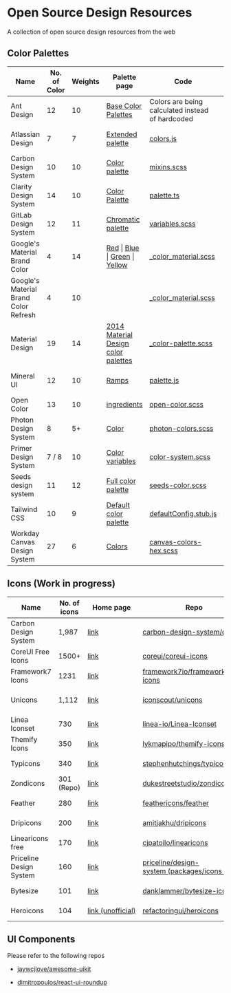 # Open Source Design Resources

A collection of open source design resources from the web

## Color Palettes

| Name                                  | No. of Color | Weights | Palette page                                                                                                                                                                                                                                                                                                                                                                                                                                                                                                                                                                                                                                                      | Code                                                                                                                                                                       | Repo                                                                                                           | License                                                                                                     |
| ------------------------------------- | ------------ | ------- | ----------------------------------------------------------------------------------------------------------------------------------------------------------------------------------------------------------------------------------------------------------------------------------------------------------------------------------------------------------------------------------------------------------------------------------------------------------------------------------------------------------------------------------------------------------------------------------------------------------------------------------------------------------------- | -------------------------------------------------------------------------------------------------------------------------------------------------------------------------- | -------------------------------------------------------------------------------------------------------------- | ----------------------------------------------------------------------------------------------------------- |
| Ant Design                            | 12           | 10      | [Base Color Palettes](https://ant.design/docs/spec/colors#Base-Color-Palettes)                                                                                                                                                                                                                                                                                                                                                                                                                                                                                                                                                                                    | Colors are being calculated instead of hardcoded                                                                                                                           | [ant-design/ant-design-colors](https://github.com/ant-design/ant-design-colors)                                | [MIT License](https://github.com/ant-design/ant-design-colors/blob/master/LICENSE)                          |
| Atlassian Design                      | 7            | 7       | [Extended palette](https://atlassian.design/guidelines/product/foundations/color)                                                                                                                                                                                                                                                                                                                                                                                                                                                                                                                                                                                 | [colors.js](https://bitbucket.org/atlassian/atlaskit-mk-2/src/97bfe81ec8fed43b13890f8867a95c90aaa094c8/packages/core/theme/src/colors.js)                                  | [atlassian/atlaskit-mk-2 (Bitbucket)](https://bitbucket.org/atlassian/atlaskit-mk-2/src/master/)               | [Apache License 2.0](https://bitbucket.org/atlassian/atlaskit-mk-2/src/master/LICENSE)                      |
| Carbon Design System                  | 10           | 10      | [Color palette](https://www.ibm.com/design/language/elements/color/#specifications)                                                                                                                                                                                                                                                                                                                                                                                                                                                                                                                                                                               | [mixins.scss](https://github.com/carbon-design-system/carbon-elements/blob/cd1da47aa6b2a7adb9fbdfa242797d9ec07ffef3/packages/colors/scss/mixins.scss#L488)                 | [carbon-design-system/carbon-elements](https://github.com/carbon-design-system/carbon-elements)                | [Apache License 2.0](https://github.com/carbon-design-system/carbon-elements/blob/master/LICENSE)           |
| Clarity Design System                 | 14           | 10      | [Color Palette](https://v1.clarity.design/color#color-palette)                                                                                                                                                                                                                                                                                                                                                                                                                                                                                                                                                                                                    | [palette.ts](https://github.com/vmware/clarity/blob/527afb40a531f8d98dd3641138e308bc2bd41aa3/src/website/src/app/documentation/demos/color/color-palette.ts#L23)           | [vmware/clarity](https://github.com/vmware/clarity/)                                                           | [MIT License](https://github.com/vmware/clarity/blob/master/LICENSE)                                        |
| GitLab Design System                  | 12           | 11      | [Chromatic palette](https://design.gitlab.com/foundations/colors/)                                                                                                                                                                                                                                                                                                                                                                                                                                                                                                                                                                                                | [variables.scss](https://gitlab.com/gitlab-org/gitlab-ce/blob/8cf0af88e664b6e3da7d95180c48241591782419/app/assets/stylesheets/framework/variables.scss#L53)                | [gitlab-org/design.gitlab.com (GitLab)](https://gitlab.com/gitlab-org/design.gitlab.com/)                      | [MIT License](https://gitlab.com/gitlab-org/design.gitlab.com/blob/master/LICENSE)                          |
| Google's Material Brand Color         | 4            | 14      | [Red](https://github.com/dart-lang/angular_components/blob/695b5d5015d96d05b84f3f28427bd3bf0a80cfa9/angular_components/lib/css/_color_material.scss#L90) &#124; [Blue](https://github.com/dart-lang/angular_components/blob/695b5d5015d96d05b84f3f28427bd3bf0a80cfa9/angular_components/lib/css/_color_material.scss#L183) &#124; [Green](https://github.com/dart-lang/angular_components/blob/695b5d5015d96d05b84f3f28427bd3bf0a80cfa9/angular_components/lib/css/_color_material.scss#L259) &#124; [Yellow](https://github.com/dart-lang/angular_components/blob/695b5d5015d96d05b84f3f28427bd3bf0a80cfa9/angular_components/lib/css/_color_material.scss#L333) | [_color_material.scss](https://github.com/dart-lang/angular_components/blob/695b5d5015d96d05b84f3f28427bd3bf0a80cfa9/angular_components/lib/css/_color_material.scss)      | [dart-lang/angular_components](https://github.com/dart-lang/angular_components)                                | [BSD-style license](https://github.com/dart-lang/angular_components/blob/master/angular_components/LICENSE) |
| Google's Material Brand Color Refresh | 4            | 10      |                                                                                                                                                                                                                                                                                                                                                                                                                                                                                                                                                                                                                                                                   | [_color_material.scss](https://github.com/GoogleChrome/web.dev/blob/1322b62b37e0a5e0f98d4befac01822406d120e3/src/styles/settings/_colors.scss#L69)                         | [GoogleChrome/web.dev](https://github.com/GoogleChrome/web.dev)                                                | [CC-BY-3.0](https://github.com/GoogleChrome/web.dev/blob/master/LICENSE)                                    |
| Material Design                       | 19           | 14      | [2014 Material Design color palettes](https://material.io/design/color/#tools-for-picking-colors)                                                                                                                                                                                                                                                                                                                                                                                                                                                                                                                                                                 | [_color-palette.scss](https://github.com/material-components/material-components-web/blob/33c15b3d179143c7f041b40b5012431a6318c102/packages/mdc-theme/_color-palette.scss) | [material-components/material-components-web](https://github.com/material-components/material-components-web/) | [MIT License](https://github.com/material-components/material-components-web/blob/master/LICENSE)           |
| Mineral UI                            | 12           | 10      | [Ramps](https://mineral-ui.com/color#guidelines-ramps)                                                                                                                                                                                                                                                                                                                                                                                                                                                                                                                                                                                                            | [palette.js](https://github.com/mineral-ui/mineral-ui/blob/56a08be98684a3285e52ec088ef71c85b305bcf2/packages/mineral-ui-tokens/src/palette.js)                             | [mineral-ui/mineral-ui](https://github.com/mineral-ui/mineral-ui/)                                             | [Apache License 2.0](https://github.com/mineral-ui/mineral-ui/blob/master/LICENSE.md)                       |
| Open Color                            | 13           | 10      | [ingredients](https://yeun.github.io/open-color/ingredients.html)                                                                                                                                                                                                                                                                                                                                                                                                                                                                                                                                                                                                 | [open-color.scss](https://github.com/yeun/open-color/blob/fca6c76bb909ecbaf21d670b76777e948bd7cc5c/open-color.scss)                                                        | [yeun/open-color](https://github.com/yeun/open-color)                                                          | [MIT License](https://github.com/yeun/open-color/blob/master/LICENSE)                                       |
| Photon Design System                  | 8            | 5+      | [Color](https://design.firefox.com/photon/visuals/color.html)                                                                                                                                                                                                                                                                                                                                                                                                                                                                                                                                                                                                     | [photon-colors.scss](https://github.com/FirefoxUX/photon-colors/blob/d1bf91093d5cb7c69844138461688620afeb6100/photon-colors.scss)                                          | [FirefoxUX/photon-colors](https://github.com/FirefoxUX/photon-colors)                                          | [MPL-2.0](https://github.com/FirefoxUX/photon-colors/blob/master/LICENSE)                                   |
| Primer Design System                  | 7 / 8        | 10      | [Color variables](https://styleguide.github.com/primer/support/color-system/#color-variables)                                                                                                                                                                                                                                                                                                                                                                                                                                                                                                                                                                     | [color-system.scss](https://github.com/primer/css/blob/f6dccec04850ee40cdb133d507785725ba61b067/src/support/variables/color-system.scss)                                   | [primer/css](https://github.com/primer/css)                                                                    | [MIT License](https://github.com/primer/css/blob/master/LICENSE)                                            |
| Seeds design system                   | 11           | 12      | [Full color palette](https://seeds.sproutsocial.com/visual/color#full-color-palette)                                                                                                                                                                                                                                                                                                                                                                                                                                                                                                                                                                              | [seeds-color.scss](https://github.com/sproutsocial/seeds-packets/blob/6a59b459dd118b043123f967c30d154a6c8fc25d/packets/seeds-color/dist/seeds-color.scss)                  | [sproutsocial/seeds-packets](https://github.com/sproutsocial/seeds-packets)                                    | [MIT License](https://github.com/sproutsocial/seeds-packets/blob/develop/LICENSE)                           |
| Tailwind CSS                          | 10           | 9       | [Default color palette](https://tailwindcss.com/docs/colors/#default-color-palette)                                                                                                                                                                                                                                                                                                                                                                                                                                                                                                                                                                               | [defaultConfig.stub.js](https://github.com/tailwindcss/tailwindcss/blob/ebab229d6a521aa2e066a1de058cfd20a76565fc/defaultConfig.stub.js#L45)                                | [tailwindcss/tailwindcss](https://github.com/tailwindcss/tailwindcss/)                                         | [MIT License](https://github.com/tailwindcss/tailwindcss/blob/master/LICENSE)                               |
| Workday Canvas Design System          | 27           | 6       | [Colors](https://design.workday.com/resources/colors)                                                                                                                                                                                                                                                                                                                                                                                                                                                                                                                                                                                                             | [canvas-colors-hex.scss](https://cdn.jsdelivr.net/npm/@workday/canvas-colors-web@1.0.2/dist/sass/canvas-colors-hex.scss)                                                   | [@workday/canvas-colors-web (npm)](https://www.npmjs.com/package/@workday/canvas-colors-web)                   | [CC-BY-ND 4.0](https://cdn.jsdelivr.net/npm/@workday/canvas-colors-web@latest/LICENSE.txt)                  |

## Icons (Work in progress)

| Name                    | No. of icons | Home page                                                           | Repo                                                                                                                     | License                                                                                  | Outlined | Solid | Design system |
| ----------------------- | ------------ | ------------------------------------------------------------------- | ------------------------------------------------------------------------------------------------------------------------ | ---------------------------------------------------------------------------------------- | -------- | ----- | ------------- |
| Carbon Design System    | 1,987        | [link](https://www.carbondesignsystem.com/guidelines/icons/library) | [carbon-design-system/carbon](https://github.com/carbon-design-system/carbon/tree/master/packages/icons)                 | [Apache License 2.0](https://github.com/carbon-design-system/carbon/blob/master/LICENSE) | ✔️       |       |               |
| CoreUI Free Icons       | 1500+        | [link](https://coreui.io/icons/)                                    | [coreui/coreui-icons](https://github.com/coreui/coreui-icons)                                                            | [CC-BY-4.0](https://github.com/coreui/coreui-icons/blob/master/LICENSE)                  | ✔️       |       | Material-like |
| Framework7 Icons        | 1231         | [link](https://framework7.io/icons/)                                | [framework7io/framework7-icons](https://github.com/framework7io/framework7-icons)                                        | [MIT License](https://github.com/framework7io/framework7-icons/blob/master/LICENSE)      | ✔️       |       | iOS-like      |
| Unicons                 | 1,112        | [link](https://iconscout.com/unicons)                               | [iconscout/unicons](https://github.com/iconscout/unicons)                                                                | [Apache License 2.0](https://github.com/Iconscout/unicons/blob/master/LICENSE)           | ✔️       |       | Material-like |
| Linea Iconset           | 730          | [link](http://www.linea.io/)                                        | [linea-io/Linea-Iconset](https://github.com/linea-io/Linea-Iconset)                                                      | [CC0-1.0](https://github.com/linea-io/Linea-Iconset/blob/master/LICENSE)                 | ✔️       |       |               |
| Themify Icons           | 350          | [link](http://themify.me/themify-icons)                             | [lykmapipo/themify-icons](https://github.com/lykmapipo/themify-icons)                                                    | [MIT License](https://github.com/lykmapipo/themify-icons/blob/master/bower.json#L28)     | ✔️       |       |               |
| Typicons                | 340          | [link](https://www.s-ings.com/typicons/)                            | [stephenhutchings/typicons.font](https://github.com/stephenhutchings/typicons.font)                                      | [CC BY-SA 3.0](https://github.com/stephenhutchings/typicons.font#license)                | ✔️       |       |               |
| Zondicons               | 301 (Repo)   | [link](http://www.zondicons.com/icons.html)                         | [dukestreetstudio/zondicons](https://github.com/dukestreetstudio/zondicons)                                              | [MIT License](https://github.com/dukestreetstudio/zondicons/blob/master/package.json#L9) | ✔️       |       |               |
| Feather                 | 280          | [link](https://feathericons.com)                                    | [feathericons/feather](https://github.com/feathericons/feather)                                                          | [MIT License](https://github.com/feathericons/feather/blob/master/LICENSE)               | ✔️       |       | Material-like |
| Dripicons               | 200          | [link](http://demo.amitjakhu.com/dripicons/)                        | [amitjakhu/dripicons](https://github.com/amitjakhu/dripicons)                                                            | [CC-BY-4.0](https://github.com/amitjakhu/dripicons/blob/master/readme.txt)               | ✔️       |       |               |
| Linearicons free        | 170          | [link](https://linearicons.com/free)                                | [cjpatoilo/linearicons](https://github.com/cjpatoilo/linearicons)                                                        | [CC BY-SA 4.0](https://linearicons.com/free#license)                                     | ✔️       |       |               |
| Priceline Design System | 160          | [link](https://priceline.github.io/design-system/iconography/)      | [priceline/design-system (packages/icons folder)](https://github.com/priceline/design-system/tree/master/packages/icons) | [MIT License](https://github.com/priceline/design-system/blob/master/LICENSE.md)         | ✔️       |       | Material-like |
| Bytesize                | 101          | [link](https://danklammer.com/bytesize-icons/)                      | [danklammer/bytesize-icons](https://github.com/danklammer/bytesize-icons)                                                | [MIT License](https://github.com/danklammer/bytesize-icons/blob/master/LICENSE.md)       | ✔️       |       | iOS-like      |
| Heroicons               | 104          | [link (unofficial)](https://heroicons.dev/)                         | [refactoringui/heroicons](https://github.com/refactoringui/heroicons)                                                    | [MIT License](https://github.com/refactoringui/heroicons/blob/master/LICENSE)            | ✔️       | ✔️    | Material-like |

## UI Components

Please refer to the following repos

- [jaywcjlove/awesome-uikit](https://github.com/jaywcjlove/awesome-uikit/blob/master/README.md#ui-components)

- [dimitropoulos/react-ui-roundup](https://github.com/dimitropoulos/react-ui-roundup/blob/master/README.md)
